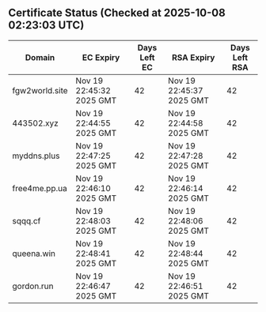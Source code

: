 ## Certificate Status (Checked at 2025-10-08 02:23:03 UTC)
| Domain | EC Expiry | Days Left EC | RSA Expiry | Days Left RSA |
|--------|-----------|-------------|------------|--------------|
| fgw2world.site | Nov 19 22:45:32 2025 GMT | 42 | Nov 19 22:45:37 2025 GMT | 42 |
| 443502.xyz | Nov 19 22:44:55 2025 GMT | 42 | Nov 19 22:44:58 2025 GMT | 42 |
| myddns.plus | Nov 19 22:47:25 2025 GMT | 42 | Nov 19 22:47:28 2025 GMT | 42 |
| free4me.pp.ua | Nov 19 22:46:10 2025 GMT | 42 | Nov 19 22:46:14 2025 GMT | 42 |
| sqqq.cf | Nov 19 22:48:03 2025 GMT | 42 | Nov 19 22:48:06 2025 GMT | 42 |
| queena.win | Nov 19 22:48:41 2025 GMT | 42 | Nov 19 22:48:44 2025 GMT | 42 |
| gordon.run | Nov 19 22:46:47 2025 GMT | 42 | Nov 19 22:46:51 2025 GMT | 42 |
